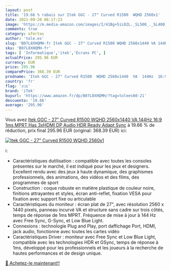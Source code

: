 ```yaml
---
layout: post
title: '19.66 % rabais sur Itek GGC - 27" Curved R1500  WQHD 2560x1'
date: 2021-09-20 06:17:23
image: 'https://m.media-amazon.com/images/I/41Bg+5iL02L._SL500_._SL400_.jpg'
comments: true
category: ofertas
author: 'tole.es'
slug: 'B07L8XHQMH-fr Itek GGC - 27" Curved R1500 WQHD 2560x1440 VA 144Hz 16:9...'
sku: 'B07L8XHQMH-fr'
tags: [ 'Informatique','itek','Écrans PC', ]
actualPrice: 295.96 EUR
currency: EUR
price: 295.96
comparePrice: 368.39 EUR
prodname: 'Itek GGC - 27" Curved R1500  WQHD 2560x1440  VA  144Hz  16:9  1ms MPRT  Has  3xHDMI  DP  Audio  HDR Ready  Adapt Sync'
country: 'fr'
flag: '🇫🇷'
brand: 'iTek'
buyurl: 'https://www.amazon.fr/dp/B07L8XHQMH/?tag=tolees0d-21'
descuento: '19.66'
average: '295.96'
---
```


Vous avez [Itek GGC - 27" Curved R1500  WQHD 2560x1440  VA  144Hz  16:9  1ms MPRT  Has  3xHDMI  DP  Audio  HDR Ready  Adapt Sync](https://www.amazon.fr/dp/B07L8XHQMH/?tag=tolees0d-21)  à  19.66 % de réduction, prix final  295.96 EUR (original: 368.39 EUR) ici:

[![Itek GGC - 27" Curved R1500  WQHD 2560x1](https://m.media-amazon.com/images/I/41Bg+5iL02L._SL500_._SL400_.jpg)](https://www.amazon.fr/dp/B07L8XHQMH/?tag=tolees0d-21)

ℹ️:

- Caractéristiques dutilisation : compatible avec toutes les consoles présentes sur le marché, il est indiqué pour les jeux et designers. Excellent rendu avec des jeux à haute dynamique, des graphismes professionnels, des animations, des vidéos et des films, des programmes de sport
- Construction : coque robuste en matière plastique de couleur noire, finitions attrayantes et styles, écran anti-reflet, fixation VESA pour fixation avec support fixe ou articulable
- Caractéristiques du moniteur : écran plat de 27", avec résolution 2560 x 1440 pixels, panneau incurvé VA et structure sans cadre sur trois côtés, temps de réponse de 1ms MPRT. Fréquence de mise à jour à 144 Hz avec Free Sync, G-Sync, et Low Blue Light.
- Connexions : technologie Plug and Play, port daffichage Port, HDMI, jack audio, fonctionne avec toutes les cartes vidéo
- Caractéristiques Driver : moniteur avec Free Sync et Low Blue Light, compatible avec les technologies HDR et GSync, temps de réponse à 1ms, développé pour les professionnels et les joueurs à la recherche de hautes performances et de design unique.

[🛒 Achetez-le maintenant!!](https://www.amazon.fr/dp/B07L8XHQMH/?tag=tolees0d-21)
